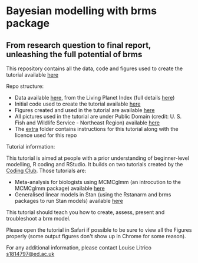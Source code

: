 # Bayesian modelling with brms package 
## From research question to final report, unleashing the full potential of brms

This repository contains all the data, code and figures used to create the tutorial available [here](https://eddatascienceees.github.io/tutorial-louise-litrico/)

Repo structure: 
- Data available [here](https://github.com/EdDataScienceEES/tutorial-louise-litrico/tree/master/Data), from the Living Planet Index (full details [here](http://www.livingplanetindex.org/home/index))
- Initial code used to create the tutorial available [here](https://github.com/EdDataScienceEES/tutorial-louise-litrico/tree/master/Code)
- Figures created and used in the tutorial are available [here](https://github.com/EdDataScienceEES/tutorial-louise-litrico/tree/master/Figures)
- All pictures used in the tutorial are under Public Domain (credit: U. S. Fish and Wildlife Service - Northeast Region) available [here](https://github.com/EdDataScienceEES/tutorial-louise-litrico/tree/master/Pictures)
- The [extra](https://github.com/EdDataScienceEES/tutorial-louise-litrico/tree/master/Extra) folder contains instructions for this tutorial along with the licence used for this repo

Tutorial information: 

This tutorial is aimed at people with a prior understanding of beginner-level modelling, R coding and RStudio. It builds on two tutorials created by the [Coding Club](https://ourcodingclub.github.io).
Those tutorials are:
- Meta-analysis for biologists using MCMCglmm (an introcution to the MCMCglmm package) available [here](https://ourcodingclub.github.io/tutorials/mcmcglmm/index.html)
- Generalised linear models in Stan (using the Rstanarm and brms packages to run Stan models) available [here](https://ourcodingclub.github.io/tutorials/stan-2/)

This tutorial should teach you how to create, assess, present and troubleshoot a brm model. 

Please open the tutorial in Safari if possible to be sure to view all the Figures properly (some output figures don't show up in Chrome for some reason). 

For any additional information, please contact Louise Litrico s1814797@ed.ac.uk
